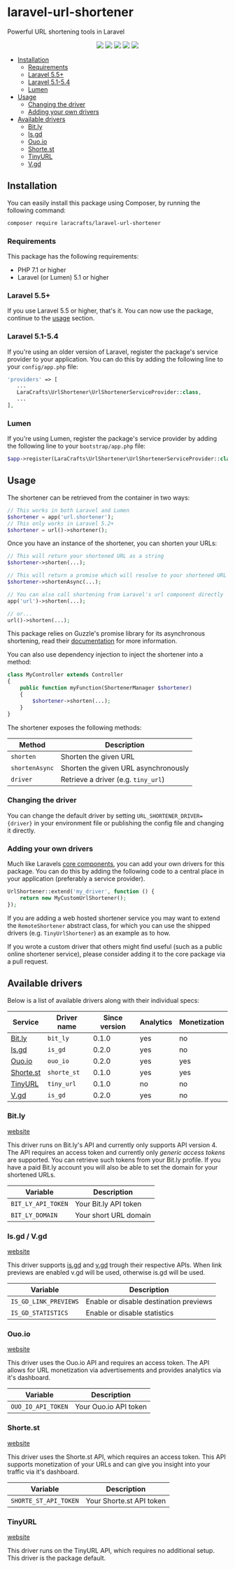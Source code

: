 # laravel-url-shortener
Powerful URL shortening tools in Laravel

<p align="center">
    <a href="https://travis-ci.org/LaraCrafts/laravel-url-shortener"><img src="https://travis-ci.org/LaraCrafts/laravel-url-shortener.svg?branch=master"></a>
    <a href="https://packagist.org/packages/laracrafts/laravel-url-shortener"><img src="https://poser.pugx.org/laracrafts/laravel-url-shortener/downloads"></a>
    <a href="https://packagist.org/packages/laracrafts/laravel-url-shortener"><img src="https://poser.pugx.org/laracrafts/laravel-url-shortener/version"></a>
    <a href="https://scrutinizer-ci.com/g/LaraCrafts/laravel-url-shortener/"><img src="https://scrutinizer-ci.com/g/LaraCrafts/laravel-url-shortener/badges/coverage.png?b=master"></a>
    <a href="https://packagist.org/packages/laracrafts/laravel-url-shortener"><img src="https://poser.pugx.org/laracrafts/laravel-url-shortener/license"></a>
</p>

- [Installation](#installation)
    - [Requirements](#requirements)
    - [Laravel 5.5+](#laravel-55)
    - [Laravel 5.1-5.4](#laravel-51-54)
    - [Lumen](#lumen)
- [Usage](#usage)
    - [Changing the driver](#changing-the-driver)
    - [Adding your own drivers](#adding-your-own-drivers)
- [Available drivers](#available-drivers)
    - [Bit.ly](#bitly)
    - [Is.gd](#isgd--vgd)
    - [Ouo.io](#ouoio)
    - [Shorte.st](#shortest)
    - [TinyURL](#tinyurl)
    - [V.gd](#isgd--vgd)
    
## Installation
You can easily install this package using Composer, by running the following command:

```bash
composer require laracrafts/laravel-url-shortener
```

### Requirements
This package has the following requirements:

- PHP 7.1 or higher
- Laravel (or Lumen) 5.1 or higher

### Laravel 5.5+
If you use Laravel 5.5 or higher, that's it. You can now use the package, continue to the [usage](#usage) section.

### Laravel 5.1-5.4
If you're using an older version of Laravel, register the package's service provider to your application. You can do
this by adding the following line to your `config/app.php` file:

```php
'providers' => [
   ...
   LaraCrafts\UrlShortener\UrlShortenerServiceProvider::class,
   ...
],
```

### Lumen
If you're using Lumen, register the package's service provider by adding the following line to your `bootstrap/app.php`
file:

```php
$app->register(LaraCrafts\UrlShortener\UrlShortenerServiceProvider::class);
```

## Usage
The shortener can be retrieved from the container in two ways:

```php
// This works in both Laravel and Lumen
$shortener = app('url.shortener');
// This only works in Laravel 5.2+
$shortener = url()->shortener();
```

Once you have an instance of the shortener, you can shorten your URLs:

```php
// This will return your shortened URL as a string
$shortener->shorten(...);

// This will return a promise which will resolve to your shortened URL
$shortener->shortenAsync(...);

// You can also call shortening from Laravel's url component directly
app('url')->shorten(...);

// or...
url()->shorten(...);
```

This package relies on Guzzle's promise library for its asynchronous shortening, read their
[documentation](https://github.com/guzzle/promises) for more information.

You can also use dependency injection to inject the shortener into a method:

```php
class MyController extends Controller
{
    public function myFunction(ShortenerManager $shortener)
    {
        $shortener->shorten(...);
    }
}
```

The shortener exposes the following methods:

Method         | Description
---------------|-------------------------------------
`shorten`      | Shorten the given URL
`shortenAsync` | Shorten the given URL asynchronously
`driver`       | Retrieve a driver (e.g. `tiny_url`)

### Changing the driver
You can change the default driver by setting `URL_SHORTENER_DRIVER={driver}` in your environment file or publishing the
config file and changing it directly.

### Adding your own drivers
Much like Laravels [core components](https://laravel.com/docs/5.0/extending#managers-and-factories), you can add your
own drivers for this package. You can do this by adding the following code to a central place in your application
(preferably a service provider).

```php
UrlShortener::extend('my_driver', function () {
    return new MyCustomUrlShortener();
});
```

If you are adding a web hosted shortener service you may want to extend the `RemoteShortener` abstract class, for which
you can use the shipped drivers (e.g. `TinyUrlShortener`) as an example as to how.

If you wrote a custom driver that others might find useful (such as a public online shortener service), please consider
adding it to the core package via a pull request.

## Available drivers
Below is a list of available drivers along with their individual specs:

Service                | Driver name | Since version | Analytics | Monetization
-----------------------|-------------|---------------|-----------|-----------------
[Bit.ly](#bitly)       | `bit_ly`    | 0.1.0         | yes       | no
[Is.gd](#isgd--vgd)    | `is_gd`     | 0.2.0         | yes       | no
[Ouo.io](#ouoio)       | `ouo_io`    | 0.2.0         | yes       | yes
[Shorte.st](#shortest) | `shorte_st` | 0.1.0         | yes       | yes
[TinyURL](#tinyurl)    | `tiny_url`  | 0.1.0         | no        | no
[V.gd](#isgd--vgd)     | `is_gd`     | 0.2.0         | yes       | no

### Bit.ly
[website](https://bit.ly)

This driver runs on Bit.ly's API and currently only supports API version 4. The API requires an access token and
currently only _generic access tokens_ are supported. You can retrieve such tokens from your Bit.ly profile. If you have
a paid Bit.ly account you will also be able to set the domain for your shortened URLs.

Variable           | Description
-------------------|----------------------
`BIT_LY_API_TOKEN` | Your Bit.ly API token
`BIT_LY_DOMAIN`    | Your short URL domain

### Is.gd / V.gd
[website](https://is.gd)

This driver supports [is.gd](https://is.gd) and [v.gd](https://v.gd) trough their respective APIs. When link previews
are enabled v.gd will be used, otherwise is.gd will be used.

Variable              | Description
----------------------|----------------------------------------
`IS_GD_LINK_PREVIEWS` | Enable or disable destination previews
`IS_GD_STATISTICS`    | Enable or disable statistics

### Ouo.io
[website](https://ouo.io)

This driver uses the Ouo.io API and requires an access token. The API allows for URL monetization via advertisements and
provides analytics via it's dashboard.

Variable           | Description 
-------------------|----------------------
`OUO_IO_API_TOKEN` | Your Ouo.io API token

### Shorte.st
[website](https://shorte.st)

This driver uses the Shorte.st API, which requires an access token. This API supports monetization of your URLs and can
give you insight into your traffic via it's dashboard.

Variable              | Description
----------------------|-------------------------
`SHORTE_ST_API_TOKEN` | Your Shorte.st API token

### TinyURL
[website](http://tinyurl.com)

This driver runs on the TinyURL API, which requires no additional setup. This driver is the package default.
